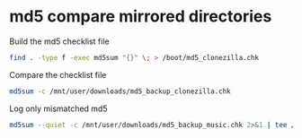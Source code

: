 # md5 compare mirrored directories

Build the md5 checklist file

```bash
find . -type f -exec md5sum "{}" \; > /boot/md5_clonezilla.chk
```

Compare the checklist file

```bash
md5sum -c /mnt/user/downloads/md5_backup_clonezilla.chk
```

Log only mismatched md5

```bash
md5sum --quiet -c /mnt/user/downloads/md5_backup_music.chk 2>&1 | tee /mnt/user/downloads/md5_backup_music.chk.log
```
